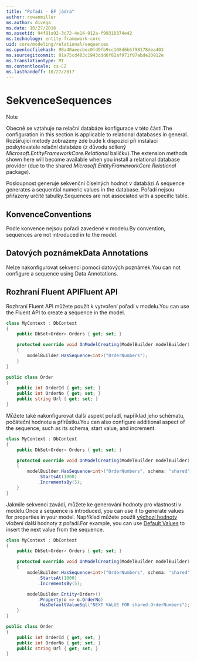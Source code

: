 ```yaml
---
title: "Pořadí - EF jádra"
author: rowanmiller
ms.author: divega
ms.date: 10/27/2016
ms.assetid: 94f81a92-3c72-4e14-912a-f99310374e42
ms.technology: entity-framework-core
uid: core/modeling/relational/sequences
ms.openlocfilehash: 98a40aeecbec0fd9fb9cc108d6b5f98178dea403
ms.sourcegitcommit: 01a75cd483c1943ddd6f82af971f07abde20912e
ms.translationtype: MT
ms.contentlocale: cs-CZ
ms.lasthandoff: 10/27/2017
---
```

# <a name="sequences"></a><span data-ttu-id="64d1b-102">Sekvence</span><span class="sxs-lookup"><span data-stu-id="64d1b-102">Sequences</span></span>

> [!NOTE]  
> <span data-ttu-id="64d1b-103">Obecně se vztahuje na relační databáze konfigurace v této části.</span><span class="sxs-lookup"><span data-stu-id="64d1b-103">The configuration in this section is applicable to relational databases in general.</span></span> <span data-ttu-id="64d1b-104">Rozšiřující metody zobrazeny zde bude k dispozici při instalaci poskytovatele relační databáze (z důvodu sdílený *Microsoft.EntityFrameworkCore.Relational* balíčku).</span><span class="sxs-lookup"><span data-stu-id="64d1b-104">The extension methods shown here will become available when you install a relational database provider (due to the shared *Microsoft.EntityFrameworkCore.Relational* package).</span></span>

<span data-ttu-id="64d1b-105">Posloupnost generuje sekvenční číselných hodnot v databázi.</span><span class="sxs-lookup"><span data-stu-id="64d1b-105">A sequence generates a sequential numeric values in the database.</span></span> <span data-ttu-id="64d1b-106">Pořadí nejsou přiřazeny určité tabulky.</span><span class="sxs-lookup"><span data-stu-id="64d1b-106">Sequences are not associated with a specific table.</span></span>

## <a name="conventions"></a><span data-ttu-id="64d1b-107">Konvence</span><span class="sxs-lookup"><span data-stu-id="64d1b-107">Conventions</span></span>

<span data-ttu-id="64d1b-108">Podle konvence nejsou pořadí zavedené v modelu.</span><span class="sxs-lookup"><span data-stu-id="64d1b-108">By convention, sequences are not introduced in to the model.</span></span>

## <a name="data-annotations"></a><span data-ttu-id="64d1b-109">Datových poznámek</span><span class="sxs-lookup"><span data-stu-id="64d1b-109">Data Annotations</span></span>

<span data-ttu-id="64d1b-110">Nelze nakonfigurovat sekvenci pomocí datových poznámek.</span><span class="sxs-lookup"><span data-stu-id="64d1b-110">You can not configure a sequence using Data Annotations.</span></span>

## <a name="fluent-api"></a><span data-ttu-id="64d1b-111">Rozhraní Fluent API</span><span class="sxs-lookup"><span data-stu-id="64d1b-111">Fluent API</span></span>

<span data-ttu-id="64d1b-112">Rozhraní Fluent API můžete použít k vytvoření pořadí v modelu.</span><span class="sxs-lookup"><span data-stu-id="64d1b-112">You can use the Fluent API to create a sequence in the model.</span></span>

<!-- [!code-csharp[Main](samples/core/relational/Modeling/FluentAPI/Samples/Relational/Sequence.cs?highlight=7)] -->
``` csharp
class MyContext : DbContext
{
    public DbSet<Order> Orders { get; set; }

    protected override void OnModelCreating(ModelBuilder modelBuilder)
    {
        modelBuilder.HasSequence<int>("OrderNumbers");
    }
}

public class Order
{
    public int OrderId { get; set; }
    public int OrderNo { get; set; }
    public string Url { get; set; }
}
```

<span data-ttu-id="64d1b-113">Můžete také nakonfigurovat další aspekt pořadí, například jeho schématu, počáteční hodnotu a přírůstku.</span><span class="sxs-lookup"><span data-stu-id="64d1b-113">You can also configure additional aspect of the sequence, such as its schema, start value, and increment.</span></span>

<!-- [!code-csharp[Main](samples/core/relational/Modeling/FluentAPI/Samples/Relational/SequenceConfigured.cs?highlight=7,8,9)] -->
``` csharp
class MyContext : DbContext
{
    public DbSet<Order> Orders { get; set; }

    protected override void OnModelCreating(ModelBuilder modelBuilder)
    {
        modelBuilder.HasSequence<int>("OrderNumbers", schema: "shared")
            .StartsAt(1000)
            .IncrementsBy(5);
    }
}
```

<span data-ttu-id="64d1b-114">Jakmile sekvenci zavádí, můžete ke generování hodnoty pro vlastnosti v modelu.</span><span class="sxs-lookup"><span data-stu-id="64d1b-114">Once a sequence is introduced, you can use it to generate values for properties in your model.</span></span> <span data-ttu-id="64d1b-115">Například můžete použít [výchozí hodnoty](default-values.md) vložení další hodnoty z pořadí.</span><span class="sxs-lookup"><span data-stu-id="64d1b-115">For example, you can use [Default Values](default-values.md) to insert the next value from the sequence.</span></span>

<!-- [!code-csharp[Main](samples/core/relational/Modeling/FluentAPI/Samples/Relational/SequenceUsed.cs?highlight=11,12,13)] -->
``` csharp
class MyContext : DbContext
{
    public DbSet<Order> Orders { get; set; }

    protected override void OnModelCreating(ModelBuilder modelBuilder)
    {
        modelBuilder.HasSequence<int>("OrderNumbers", schema: "shared")
            .StartsAt(1000)
            .IncrementsBy(5);

        modelBuilder.Entity<Order>()
            .Property(o => o.OrderNo)
            .HasDefaultValueSql("NEXT VALUE FOR shared.OrderNumbers");
    }
}

public class Order
{
    public int OrderId { get; set; }
    public int OrderNo { get; set; }
    public string Url { get; set; }
}
```

